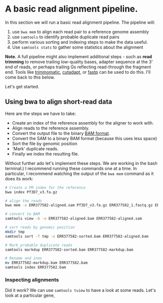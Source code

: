 # A basic read alignment pipeline.

In this section we will run a basic read alignment pipeline.  The pipeline will:

1. use `bwa mem` to align each read pair to a reference genome assembly
2. use `samtools` to identify probable duplicate read pairs
3. perform various sorting and indexing steps to make the data useful.
4. Use `samtools stats` to gather some statistics about the alignment

**Note.** A full pipeline might also implement additional steps - such as **read trimming** to
remove trailing low-quality bases, adapter sequence at the 3' end of reads, or perhaps trailing Gs
reflecting read-through the fragment end. Tools like
[trimmomatic](http://www.usadellab.org/cms/?page=trimmomatic),
[cutadapt](https://cutadapt.readthedocs.io/en/stable/), or
[fastp](https://github.com/OpenGene/fastp) can be used to do this.  I'll come back to this below.

Let's get started.

## Using bwa to align short-read data

Here are the steps we have to take:

* Create an index of the reference assembly for the aligner to work with.
* Align reads to the reference assembly.
* Convert the output file to the binary [BAM format](https://en.wikipedia.org/wiki/Binary_Alignment_Map).
* Convert the SAM to a binary BAM format (because this uses less space)
* Sort the file by genomic position
* 'Mark' duplicate reads.
* Finally we index the resulting file.  

Without further ado let's implement these steps. We are working in the bash terminal.) I recommend
running these commands one at a time. In particular, I recommend watching the output of the `bwa
mem` command as it does its work:

```sh
# Create a FM index for the reference
bwa index Pf3D7_v3.fa.gz

# align the reads
bwa mem -o ERR377582-aligned.sam Pf3D7_v3.fa.gz ERR377582_1.fastq.gz ERR377582_2.fastq.gz

# convert to BAM
samtools view -b -o ERR377582-aligned.bam ERR377582-aligned.sam

# sort reads by genomic position
mkdir tmp
samtools sort -T tmp -o ERR377582-sorted.bam ERR377582-aligned.bam

# Mark probable duplicate reads
samtools markdup ERR377582-sorted.bam ERR377582-markdup.bam

# Rename and inex
mv ERR377582-markdup.bam ERR377582.bam
samtools index ERR377582.bam

```

### Inspecting alignments

Did it work?  We can use `samtools tview` to have a look at some reads.  Let's look at a particular gene, 

```

```